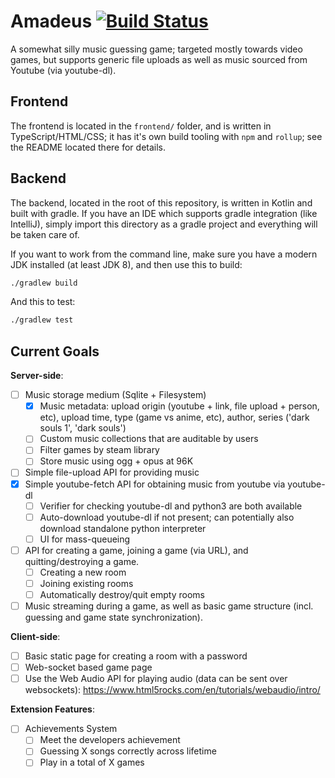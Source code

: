 # Amadeus [![Build Status](https://travis-ci.com/blacksmithgu/amadeus.svg?branch=master)](https://travis-ci.com/blacksmithgu/amadeus)

A somewhat silly music guessing game; targeted mostly towards video games, but supports generic file uploads as well as
music sourced from Youtube (via youtube-dl).

## Frontend

The frontend is located in the `frontend/` folder, and is written in TypeScript/HTML/CSS; it has it's own build tooling
with `npm` and `rollup`; see the README located there for details.

## Backend

The backend, located in the root of this repository, is written in Kotlin and built with gradle. If you have an IDE
which supports gradle integration (like IntelliJ), simply import this directory as a gradle project and everything will
be taken care of.

If you want to work from the command line, make sure you have a modern JDK installed (at least JDK 8), and then use
this to build:

```bash
./gradlew build
```

And this to test:

```bash
./gradlew test
```

## Current Goals

**Server-side**: 

* [ ] Music storage medium (Sqlite + Filesystem)
    * [x] Music metadata: upload origin (youtube + link, file upload + person, etc), upload time, type (game vs anime, etc), author, series ('dark souls 1', 'dark souls')
    * [ ] Custom music collections that are auditable by users
    * [ ] Filter games by steam library
    * [ ] Store music using ogg + opus at 96K
* [ ] Simple file-upload API for providing music
* [x] Simple youtube-fetch API for obtaining music from youtube via youtube-dl
    * [ ] Verifier for checking youtube-dl and python3 are both available
    * [ ] Auto-download youtube-dl if not present; can potentially also download standalone python interpreter
    * [ ] UI for mass-queueing 
* [ ] API for creating a game, joining a game (via URL), and quitting/destroying a game.
    * [ ] Creating a new room
    * [ ] Joining existing rooms
    * [ ] Automatically destroy/quit empty rooms
* [ ] Music streaming during a game, as well as basic game structure (incl. guessing and game state synchronization).

**Client-side**: 

* [ ] Basic static page for creating a room with a password
* [ ] Web-socket based game page
* [ ] Use the Web Audio API for playing audio (data can be sent over websockets): https://www.html5rocks.com/en/tutorials/webaudio/intro/

**Extension Features**:

* [ ] Achievements System
    * [ ] Meet the developers achievement
    * [ ] Guessing X songs correctly across lifetime
    * [ ] Play in a total of X games

